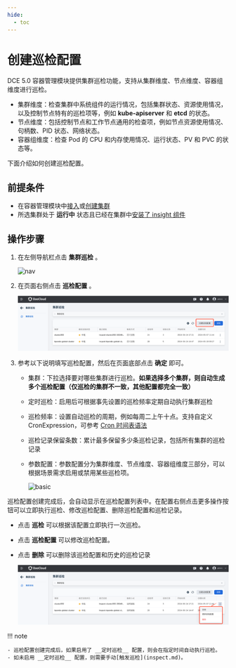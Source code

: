 ```yaml
---
hide:
  - toc
---
```


# 创建巡检配置

DCE 5.0 容器管理模块提供集群巡检功能，支持从集群维度、节点维度、容器组维度进行巡检。

- 集群维度：检查集群中系统组件的运行情况，包括集群状态、资源使用情况，以及控制节点特有的巡检项等，例如 __kube-apiserver__ 和 __etcd__ 的状态。
- 节点维度：包括控制节点和工作节点通用的检查项，例如节点资源使用情况、句柄数、PID 状态、网络状态。
- 容器组维度：检查 Pod 的 CPU 和内存使用情况、运行状态、PV 和 PVC 的状态等。

下面介绍如何创建巡检配置。

## 前提条件

- 在容器管理模块中[接入](../clusters/integrate-cluster.md)或[创建集群](../clusters/create-cluster.md)
- 所选集群处于 __运行中__ 状态且已经在集群中[安装了 insight 组件](../../../insight/quickstart/install/install-agent.md)

## 操作步骤

1. 在左侧导航栏点击 __集群巡检__ 。

    ![nav](https://docs.daocloud.io/daocloud-docs-images/docs/zh/docs/kpanda/images/inspect01.png)

2. 在页面右侧点击 __巡检配置__ 。

    ![create](../images/inspection-home.png)

3. 参考以下说明填写巡检配置，然后在页面底部点击 __确定__ 即可。

    - 集群：下拉选择要对哪些集群进行巡检。**如果选择多个集群，则自动生成多个巡检配置（仅巡检的集群不一致，其他配置都完全一致）**
    - 定时巡检：启用后可根据事先设置的巡检频率定期自动执行集群巡检
    - 巡检频率：设置自动巡检的周期，例如每周二上午十点。支持自定义 CronExpression，可参考 [Cron 时间表语法](https://kubernetes.io/zh-cn/docs/concepts/workloads/controllers/cron-jobs/#cron-schedule-syntax)
    - 巡检记录保留条数：累计最多保留多少条巡检记录，包括所有集群的巡检记录
    - 参数配置：参数配置分为集群维度、节点维度、容器组维度三部分，可以根据场景需求启用或禁用某些巡检项。

        ![basic](https://docs.daocloud.io/daocloud-docs-images/docs/zh/docs/kpanda/images/inspect03.png)

巡检配置创建完成后，会自动显示在巡检配置列表中。在配置右侧点击更多操作按钮可以立即执行巡检、修改巡检配置、删除巡检配置和巡检记录。

- 点击 __巡检__ 可以根据该配置立即执行一次巡检。
- 点击 __巡检配置__ 可以修改巡检配置。
- 点击 __删除__ 可以删除该巡检配置和历史的巡检记录

    ![basic](../images/inspection-list-more.png)

!!! note

    - 巡检配置创建完成后，如果启用了 __定时巡检__ 配置，则会在指定时间自动执行巡检。
    - 如未启用 __定时巡检__ 配置，则需要手动[触发巡检](inspect.md)。
